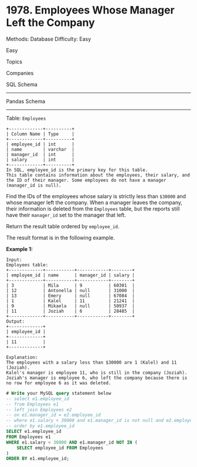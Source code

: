 # 1978. Employees Whose Manager Left the Company

Methods: Database
Difficulty: Easy

Easy

Topics

Companies

SQL Schema

---

Pandas Schema

---

Table: `Employees`

```
+-------------+----------+
| Column Name | Type     |
+-------------+----------+
| employee_id | int      |
| name        | varchar  |
| manager_id  | int      |
| salary      | int      |
+-------------+----------+
In SQL, employee_id is the primary key for this table.
This table contains information about the employees, their salary, and the ID of their manager. Some employees do not have a manager (manager_id is null).

```

Find the IDs of the employees whose salary is strictly less than `$30000` and whose manager left the company. When a manager leaves the company, their information is deleted from the `Employees` table, but the reports still have their `manager_id` set to the manager that left.

Return the result table ordered by `employee_id`.

The result format is in the following example.

**Example 1:**

```
Input:
Employees table:
+-------------+-----------+------------+--------+
| employee_id | name      | manager_id | salary |
+-------------+-----------+------------+--------+
| 3           | Mila      | 9          | 60301  |
| 12          | Antonella | null       | 31000  |
| 13          | Emery     | null       | 67084  |
| 1           | Kalel     | 11         | 21241  |
| 9           | Mikaela   | null       | 50937  |
| 11          | Joziah    | 6          | 28485  |
+-------------+-----------+------------+--------+
Output:
+-------------+
| employee_id |
+-------------+
| 11          |
+-------------+

Explanation:
The employees with a salary less than $30000 are 1 (Kalel) and 11 (Joziah).
Kalel's manager is employee 11, who is still in the company (Joziah).
Joziah's manager is employee 6, who left the company because there is no row for employee 6 as it was deleted.
```

```sql
# Write your MySQL query statement below
-- select e1.employee_id
-- from Employees e1
-- left join Employees e2
-- on e1.manager_id = e2.employee_id
-- where e1.salary < 30000 and e1.manager_id is not null and e2.employee_id is null
-- order by e1.employee_id
SELECT e1.employee_id
FROM Employees e1
WHERE e1.salary < 30000 AND e1.manager_id NOT IN (
    SELECT employee_id FROM Employees
)
ORDER BY e1.employee_id;
```